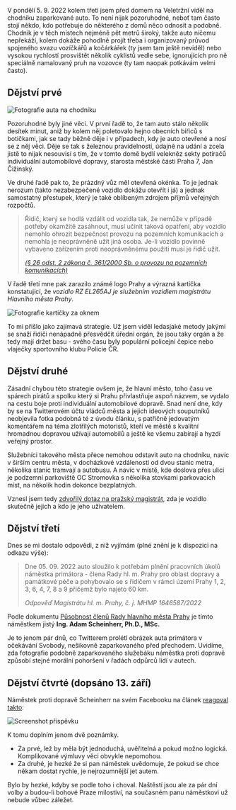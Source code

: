 <!-- dcterms:title = Dvojí metr vládců pražského magistrátu aneb kážou vodu, pijou víno -->
<!-- dcterms:abstract = Je to jenom pár dnů, co Twitterem prolétl obrázek auta primátora v očekávání Svobody, nešikovně zaparkovaného před přechodem. Uvidíme, zda fotografie podobně zaparkovaného služebáku náměstka proti dopravě způsobí stejné morální pohoršení v řadách odpůrců lidí v autech. -->
<!-- dcterms:creator = Michal Altair Valášek -->
<!-- x4w:coverUrl = /cover-pictures/20220912-scheinherr.jpg -->
<!-- x4w:pictureUrl = /perex-pictures/20220912-scheinherr.jpg -->
<!-- x4w:pictureWidth = 150 -->
<!-- x4w:pictureHeight = 150 -->
<!-- x4w:category = Politika -->
<!-- dcterms:date = 2022-09-12 -->
<!-- x4w:dateUpdated = 2022-09-13 -->

V pondělí 5. 9. 2022 kolem třetí jsem před domem na Veletržní viděl na chodníku zaparkované auto. To není nijak pozoruhodné, neboť tam často stojí někdo, kdo potřebuje do některého z domů něco odnosit a podobně. Chodník je v těch místech nejméně pět metrů široký, takže auto ničemu nepřekáží, kolem dokáže pohodlně projít třeba i organizovaný průvod spojeného svazu vozíčkářů a kočárkářek (ty jsem tam ještě neviděl) nebo vysokou rychlostí prosvištět několik cyklistů vedle sebe, ignorujících pro ně speciálně namalovaný pruh na vozovce (ty tam naopak potkávám velmi často).

## Dějství prvé

![Fotografie auta na chodníku](https://www.cdn.altairis.cz/Blog/2022/20220912-scheinherr-1.jpg)

Pozoruhodné byly jiné věci. V první řadě to, že tam auto stálo několik desítek minut, aniž by kolem něj poletovalo hejno obecních biřiců s botičkami, jak se tady běžně děje i v případech, kdy je auto otevřené a nosí se z něj věci. Děje se tak s železnou pravidelností, údajně na udání a zcela jistě to nijak nesouvisí s tím, že v tomto domě bydlí velekněz sekty potíračů individuální automobilové dopravy, starosta městské části Praha 7, Jan Čižinský.

Ve druhé řadě pak to, že prázdný vůz měl otevřená okénka. To je jednak nerozum (takto nezabezpečené vozidlo dokážu otevřít i já) a jednak samostatný přestupek, který je také oblíbeným zdrojem příjmů veřejných rozpočtů.

> Řidič, který se hodlá vzdálit od vozidla tak, že nemůže v případě potřeby okamžitě zasáhnout, musí učinit taková opatření, aby vozidlo nemohlo ohrozit bezpečnost provozu na pozemních komunikacích a nemohla je neoprávněně užít jiná osoba. Je-li vozidlo povinně vybaveno zařízením proti neoprávněnému použití musí je řidič užít. 
>
> _[(§ 26 odst. 2 zákona č. 361/2000 Sb. o provozu na pozemních komunikacích)](https://www.zakonyprolidi.cz/cs/2000-361#p26-2)_

V řadě třetí mne pak zarazilo známé logo Prahy a výrazná kartička konstatující, že _vozidlo RZ EL265AJ je služebním vozidlem magistrátu Hlavního města Prahy_.

![Fotografie kartičky za oknem](https://www.cdn.altairis.cz/Blog/2022/20220912-scheinherr-2.jpg)

To mi přišlo jako zajímavá strategie. Už jsem viděl ledasjaké metody jakými se snaží řidiči nenápadně přesvědčit úřední orgán, že jsou taky orgán a že tedy mají držet basu - svého času byly populární policejní čepice nebo vlaječky sportovního klubu Policie ČR.

## Dějství druhé

Zásadní chybou této strategie ovšem je, že hlavní město, toho času ve spárech pirátů a spolku který si Prahu přivlastňuje aspoň názvem, se vydalo na cestu boje proti individuální automobilové dopravě. Snad není dne, kdy by se na Twitterovém účtu vládců města a jejich ideových souputníků neobjevila fotka podobná té z úvodu článku, s patřičně jedovatým komentářem na téma zlotřilých motoristů, kteří ve městě s kvalitní hromadnou dopravou užívají automobilů a ještě ke všemu zabírají a hyzdí veřejný prostor. 

Služebníci takového města přece nemohou odstavit auto na chodníku, navíc v širším centru města, v docházkové vzdálenosti od dvou stanic metra, několika stanic tramvají a autobusu. A navíc v místě, kde doslova přes ulici je podzemní parkoviště OC Stromovka s několika stovkami parkovacích míst, na několik hodin dokonce bezplatných.

Vznesl jsem tedy [zdvořilý dotaz na pražský magistrát](https://www.infoprovsechny.cz/request/vozidlo_el265aj), zda je vozidlo skutečně jejich a kdo je jeho uživatelem.

## Dějství třetí

Dnes se mi dostalo odpovědi, z níž vyjímám (plné znění je k dispozici na odkazu výše):

> Dne 05. 09. 2022 auto sloužilo k potřebám plnění pracovních úkolů náměstka primátora - člena Rady hl. m. Prahy pro oblast dopravy a památkové péče a pohybovalo se s řidičem v rámci území Prahy 1, 2, 3, 6, 4, 7, 8 a 9 přičemž bylo najeto 60 km.
>
> _Odpověď Magistrátu hl. m. Prahy, č. j. MHMP 1646587/2022_

Podle dokumentu [Působnost členů Rady hlavního města Prahy](https://www.praha.eu/public/4c/92/bd/1858165_1238822_Brozura_pusobnosti_clenu_Rady_HMP___27_06__2022.pdf) je tímto náměstkem jistý **Ing. Adam Scheinherr, Ph.D., MSc.**

Je to jenom pár dnů, co Twitterem prolétl obrázek auta primátora v očekávání Svobody, nešikovně zaparkovaného před přechodem. Uvidíme, zda fotografie podobně zaparkovaného služebáku náměstka proti dopravě způsobí stejné morální pohoršení v řadách odpůrců lidí v autech.

## Dějství čtvrté (dopsáno 13. září)

Náměstek proti dopravě Scheinherr na svém Facebooku na článek [reagoval takto](https://www.facebook.com/adam.praha.sobe/posts/pfbid0SCntKRcM6oGDRFYLmDncLTZSZC4tdzZwxVBZ7jde3671ssRFhnMRki7k5XzsMfQwl):

![Screenshot příspěvku](https://www.cdn.altairis.cz/Blog/2022/20220912-scheinherr-3.png)

K tomu doplním jenom dvě poznámky. 

* Za prvé, lež by měla být jednoduchá, uvěřitelná a pokud možno logická. Komplikované výmluvy věci obvykle nepomohou.
* Za druhé, je hezké že si pan náměstek uvědomuje, že pokud se chce někam dostat rychle, je nejrozumnější jet autem.

Bylo by hezké, kdyby se podle toho i choval. Naštěstí jsou ale za pár dní volby a budou-li bohové Praze milostiví, na současném panu náměstkovi už nebude vůbec záležet.